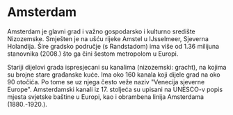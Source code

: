 # Amsterdam

Amsterdam je glavni grad i važno gospodarsko i kulturno središte Nizozemske. Smješten je na ušću rijeke Amstel u IJsselmeer, Sjeverna Holandija. Šire gradsko područje (s Randstadom) ima više od 1.36 milijuna stanovnika (2008.) što ga čini šestom metropolom u Europi.

Stariji dijelovi grada ispresjecani su kanalima (nizozemski: gracht), na kojima su brojne stare građanske kuće. Ima oko 160 kanala koji dijele grad na oko 90 otočića. Po tome se uz njega često veže naziv "Venecija sjeverne Europe". Amsterdamski kanali iz 17. stoljeća su upisani na UNESCO-v popis mjesta svjetske baštine u Europi, kao i obrambena linija Amsterdama (1880.-1920.).

<!---
cspell:locale hr,en
cspell:ignore Amstel Randstadom gracht ispresjecani
-->
